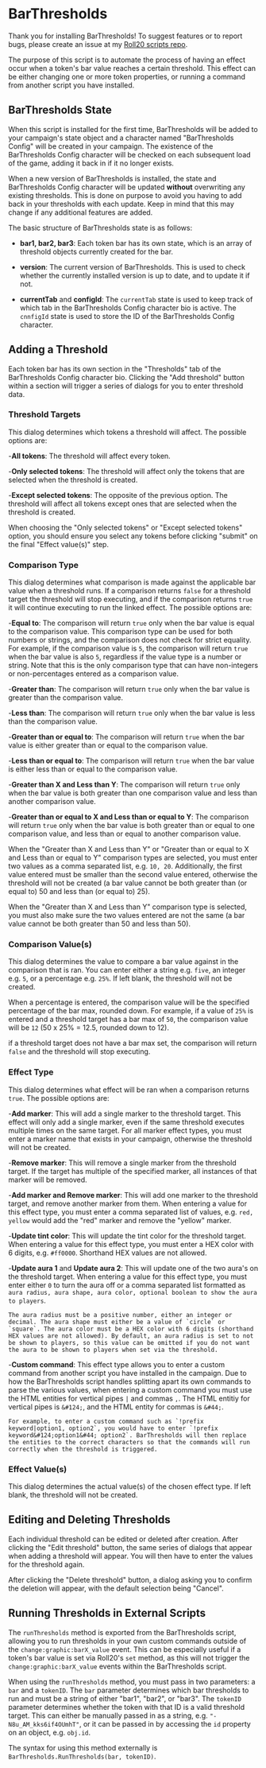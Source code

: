 # BarThresholds

Thank you for installing BarThresholds! To suggest features or to report bugs, please create an issue at my [Roll20 scripts repo](https://github.com/thatblindgeye/roll20_scripts).

The purpose of this script is to automate the process of having an effect occur when a token's bar value reaches a certain threshold. This effect can be either changing one or more token properties, or running a command from another script you have installed.

## BarThresholds State

When this script is installed for the first time, BarThresholds will be added to your campaign's state object and a character named "BarThresholds Config" will be created in your campaign. The existence of the BarThresholds Config character will be checked on each subsequent load of the game, adding it back in if it no longer exists.

When a new version of BarThresholds is installed, the state and BarThresholds Config character will be updated **without** overwriting any existing thresholds. This is done on purpose to avoid you having to add back in your thresholds with each update. Keep in mind that this may change if any additional features are added.

The basic structure of BarThresholds state is as follows:

- **bar1, bar2, bar3**: Each token bar has its own state, which is an array of threshold objects currently created for the bar.

- **version**: The current version of BarThresholds. This is used to check whether the currently installed version is up to date, and to update it if not.

- **currentTab** and **configId**: The `currentTab` state is used to keep track of which tab in the BarThresholds Config character bio is active. The `cnnfigId` state is used to store the ID of the BarThresholds Config character.

## Adding a Threshold

Each token bar has its own section in the "Thresholds" tab of the BarThresholds Config character bio. Clicking the "Add threshold" button within a section will trigger a series of dialogs for you to enter threshold data.

### Threshold Targets

This dialog determines which tokens a threshold will affect. The possible options are:

-**All tokens**: The threshold will affect every token.

-**Only selected tokens**: The threshold will affect only the tokens that are selected when the threshold is created.

-**Except selected tokens**: The opposite of the previous option. The threshold will affect all tokens except ones that are selected when the threshold is created.

When choosing the "Only selected tokens" or "Except selected tokens" option, you should ensure you select any tokens before clicking "submit" on the final "Effect value(s)" step.

### Comparison Type

This dialog determines what comparison is made against the applicable bar value when a threshold runs. If a comparison returns `false` for a threshold target the threshold will stop executing, and if the comparison returns `true` it will continue executing to run the linked effect. The possible options are:

-**Equal to**: The comparison will return `true` only when the bar value is equal to the comparison value. This comparison type can be used for both numbers or strings, and the comparison does not check for strict equality. For example, if the comparison value is `5`, the comparison will return `true` when the bar value is also `5`, regardless if the value type is a number or string. Note that this is the only comparison type that can have non-integers or non-percentages entered as a comparison value.

-**Greater than**: The comparison will return `true` only when the bar value is greater than the comparison value.

-**Less than**: The comparison will return `true` only when the bar value is less than the comparison value.

-**Greater than or equal to**: The comparison will return `true` when the bar value is either greater than or equal to the comparison value.

-**Less than or equal to**: The comparison will return `true` when the bar value is either less than or equal to the comparison value.

-**Greater than X and Less than Y**: The comparison will return `true` only when the bar value is both greater than one comparison value and less than another comparison value.

-**Greater than or equal to X and Less than or equal to Y**: The comparison will return `true` only when the bar value is both greater than or equal to one comparison value, and less than or equal to another comparison value.

When the "Greater than X and Less than Y" or "Greater than or equal to X and Less than or equal to Y" comparison types are selected, you must enter two values as a comma separated list, e.g. `10, 20`. Additionally, the first value entered must be smaller than the second value entered, otherwise the threshold will not be created (a bar value cannot be both greater than (or equal to) 50 and less than (or equal to) 25).

When the "Greater than X and Less than Y" comparison type is selected, you must also make sure the two values entered are not the same (a bar value cannot be both greater than 50 and less than 50).

### Comparison Value(s)

This dialog determines the value to compare a bar value against in the comparison that is ran. You can enter either a string e.g. `five`, an integer e.g. `5`, or a percentage e.g. `25%`. If left blank, the threshold will not be created.

When a percentage is entered, the comparison value will be the specified percentage of the bar max, rounded down. For example, if a value of `25%` is entered and a threshold target has a bar max of `50`, the comparison value will be `12` (50 x 25% = 12.5, rounded down to 12).

if a threshold target does not have a bar max set, the comparison will return `false` and the threshold will stop executing.

### Effect Type

This dialog determines what effect will be ran when a comparison returns `true`. The possible options are:

-**Add marker**: This will add a single marker to the threshold target. This effect will only add a single marker, even if the same threshold executes multiple times on the same target. For all marker effect types, you must enter a marker name that exists in your campaign, otherwise the threshold will not be created.

-**Remove marker**: This will remove a single marker from the threshold target. If the target has multiple of the specified marker, all instances of that marker will be removed.

-**Add marker and Remove marker**: This will add one marker to the threshold target, and remove another marker from them. When entering a value for this effect type, you must enter a comma separated list of values, e.g. `red, yellow` would add the "red" marker and remove the "yellow" marker.

-**Update tint color**: This will update the tint color for the threshold target. When entering a value for this effect type, you must enter a HEX color with 6 digits, e.g. `#ff0000`. Shorthand HEX values are not allowed.

-**Update aura 1** and **Update aura 2**: This will update one of the two aura's on the threshold target. When entering a value for this effect type, you must enter either `0` to turn the aura off or a comma separated list formatted as `aura radius, aura shape, aura color, optional boolean to show the aura to players`.

    The aura radius must be a positive number, either an integer or decimal. The aura shape must either be a value of `circle` or `square`. The aura color must be a HEX color with 6 digits (shorthand HEX values are not allowed). By default, an aura radius is set to not be shown to players, so this value can be omitted if you do not want the aura to be shown to players when set via the threshold.

-**Custom command**: This effect type allows you to enter a custom command from another script you have installed in the campaign. Due to how the BarThresholds script handles splitting apart its own commands to parse the various values, when entering a custom command you must use the HTML entities for vertical pipes `|` and commas `,`. The HTML entitiy for vertical pipes is `&#124;`, and the HTML entity for commas is `&#44;`.

    For example, to enter a custom command such as `!prefix keyword|option1, option2`, you would have to enter `!prefix keyword&#124;option1&#44; option2`. BarThresholds will then replace the entities to the correct characters so that the commands will run correctly when the threshold is triggered.

### Effect Value(s)

This dialog determines the actual value(s) of the chosen effect type. If left blank, the threshold will not be created.

## Editing and Deleting Thresholds

Each individual threshold can be edited or deleted after creation. After clicking the "Edit threshold" button, the same series of dialogs that appear when adding a threshold will appear. You will then have to enter the values for the threshold again.

After clicking the "Delete threshold" button, a dialog asking you to confirm the deletion will appear, with the default selection being "Cancel".

## Running Thresholds in External Scripts

The `runThresholds` method is exported from the BarThresholds script, allowing you to run thresholds in your own custom commands outside of the `change:graphic:barX_value` event. This can be especially useful if a token's bar value is set via Roll20's `set` method, as this will not trigger the `change:graphic:barX_value` events within the BarThresholds script.

When using the `runThresholds` method, you must pass in two parameters: a `bar` and a `tokenID`. The `bar` parameter determines which bar thresholds to run and must be a string of either "bar1", "bar2", or "bar3". The `tokenID` parameter determines whether the token with that ID is a valid threshold target. This can either be manually passed in as a string, e.g. `"-N8u_AM_kks6if4OUmhT"`, or it can be passed in by accessing the `id` property on an object, e.g. `obj.id`.

The syntax for using this method externally is `BarThresholds.RunThresholds(bar, tokenID)`.
